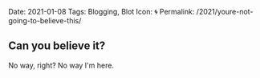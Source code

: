 Date: 2021-01-08
Tags: Blogging, Blot
Icon: 🌀
Permalink: /2021/youre-not-going-to-believe-this/

## Can you believe it?


No way, right? No way I'm here.